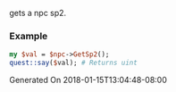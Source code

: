 gets a npc sp2.
### Example

```perl
my $val = $npc->GetSp2();
quest::say($val); # Returns uint
```


Generated On 2018-01-15T13:04:48-08:00